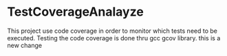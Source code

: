 # TestCoverageAnalayze
This project use code coverage in order to monitor which tests need to be executed.
Testing the code coverage is done thru gcc gcov library.
this is a new change

